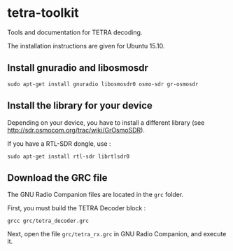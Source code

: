 # tetra-toolkit
Tools and documentation for TETRA decoding.

The installation instructions are given for Ubuntu 15.10.

## Install gnuradio and libosmosdr

```
sudo apt-get install gnuradio libosmosdr0 osmo-sdr gr-osmosdr
```

## Install the library for your device

Depending on your device, you have to install a different library (see http://sdr.osmocom.org/trac/wiki/GrOsmoSDR).

If you have a RTL-SDR dongle, use :
```
sudo apt-get install rtl-sdr librtlsdr0
```

## Download the GRC file

The GNU Radio Companion files are located in the `grc` folder.

First, you must build the TETRA Decoder block : 

```
grcc grc/tetra_decoder.grc
```

Next, open the file `grc/tetra_rx.grc` in GNU Radio Companion, and execute it.

